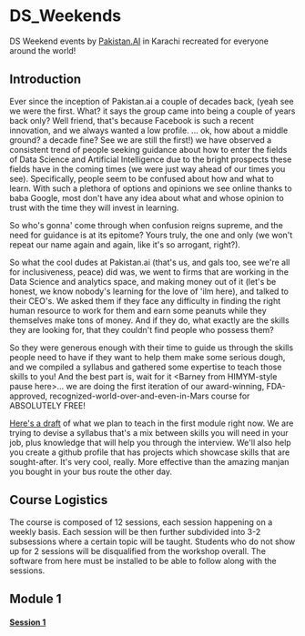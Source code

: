 # DS_Weekends
DS Weekend events by [Pakistan.AI](https://www.facebook.com/groups/1045006612234229/) in Karachi recreated for everyone around the world!

## Introduction
Ever since the inception of Pakistan.ai a couple of decades back, (yeah see we were the first. What? it says the group came into being a couple of years back only? Well friend, that's because Facebook is such a recent innovation, and we always wanted a low profile. ... ok, how about a middle ground? a decade fine? See we are still the first!) we have observed a consistent trend of people seeking guidance about how to enter the fields of Data Science and Artificial Intelligence due to the bright prospects these fields have in the coming times (we were just way ahead of our times you see). Specifically, people seem to be confused about how and what to learn. With such a plethora of options and opinions we see online thanks to baba Google, most don't have any idea about what and whose opinion to trust with the time they will invest in learning. 

So who's gonna' come through when confusion reigns supreme, and the need for guidance is at its epitome? Yours truly, the one and only (we won't repeat our name again and again, like it's so arrogant, right?). 

So what the cool dudes at Pakistan.ai (that's us, and gals too, see we're all for inclusiveness, peace) did was, we went to firms that are working in the Data Science and analytics space, and making money out of it (let's be honest, we know nobody's learning for the love of 'ilm here), and talked to their CEO's. We asked them if they face any difficulty in finding the right human resource to work for them and earn some peanuts while they themselves make tons of money. And if they do, what exactly are the skills they are looking for, that they couldn't find people who possess them? 

So they were generous enough with their time to guide us through the skills people need to have if they want to help them make some serious dough, and we compiled a syllabus and gathered some expertise to teach those skills to you! And the best part is, wait for it \<Barney from HIMYM-style pause here>... we are doing the first iteration of our award-winning, FDA-approved, recognized-world-over-and-even-in-Mars course for ABSOLUTELY FREE!

[Here's a draft](https://github.com/PakistanAI/DS_Weekends/blob/master/Outline_draft.md) of what we plan to teach in the first module right now. We are trying to devise a syllabus that's a mix between skills you will need in your job, plus knowledge that will help you through the interview. We'll also help you create a github profile that has projects which showcase skills that are sought-after. It's very cool, really. More effective than the amazing manjan you bought in your bus route the other day.

## Course Logistics
The course is composed of 12 sessions, each session happening on a weekly basis. Each session will be then further subdivided into 3-2 subsessions where a certain topic will be taught. Students who do not show up for 2 sessions will be disqualified from the workshop overall. The software from here must be installed to be able to follow along with the sessions.

## Module 1
#### [Session 1](https://github.com/PakistanAI/DS_Weekends/tree/master/session_1_iter_1)

